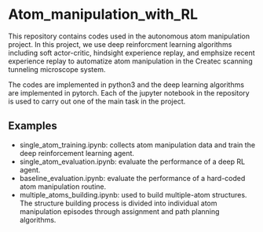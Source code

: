 # Atom_manipulation_with_RL

This repository contains codes used in the autonomous atom manipulation project. In this project, we use deep reinforcment learning algorithms including soft actor-critic, hindsight experience replay, and emphsize recent experience replay to automatize atom manipulation in the Createc scanning tunneling microscope system. 

The codes are implemented in python3 and the deep learning algorithms are implemented in pytorch. Each of the jupyter notebook in the repository is used to carry out one of the main task in the project.


## Examples
- single_atom_training.ipynb: collects atom manipulation data and train the deep reinforcement learning agent.
- single_atom_evaluation.ipynb: evaluate the performance of a deep RL agent. 
- baseline_evaluation.ipynb: evaluate the performance of a hard-coded atom manipulation routine.
- multiple_atoms_building.ipynb: used to build multiple-atom structures. The structure building process is divided into individual atom manipulation episodes through assignment and path planning algorithms.
